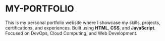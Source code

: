 # MY-PORTFOLIO
This is my personal portfolio website where I showcase my skills, projects, certifications, and experiences.   Built using **HTML**, **CSS**, and **JavaScript**.   Focused on DevOps, Cloud Computing, and Web Development.
